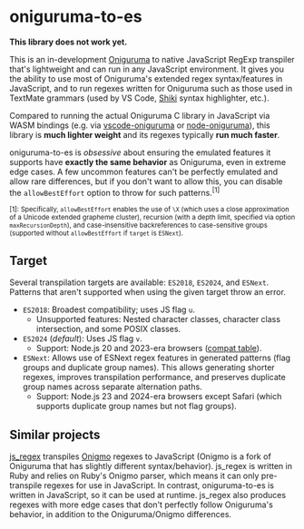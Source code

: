 # oniguruma-to-es

**This library does not work yet.**

This is an in-development [Oniguruma](https://github.com/kkos/oniguruma) to native JavaScript RegExp transpiler that's lightweight and can run in any JavaScript environment. It gives you the ability to use most of Oniguruma's extended regex syntax/features in JavaScript, and to run regexes written for Oniguruma such as those used in TextMate grammars (used by VS Code, [Shiki](https://shiki.matsu.io/) syntax highlighter, etc.).

Compared to running the actual Oniguruma C library in JavaScript via WASM bindings (e.g. via [vscode-oniguruma](https://github.com/microsoft/vscode-oniguruma) or [node-oniguruma](https://github.com/atom/node-oniguruma)), this library is **much lighter weight** and its regexes typically **run much faster**.

oniguruma-to-es is *obsessive* about ensuring the emulated features it supports have **exactly the same behavior** as Oniguruma, even in extreme edge cases. A few uncommon features can't be perfectly emulated and allow rare differences, but if you don't want to allow this, you can disable the `allowBestEffort` option to throw for such patterns.<sup>[1]</sup>

<small>[1]: Specifically, `allowBestEffort` enables the use of `\X` (which uses a close approximation of a Unicode extended grapheme cluster), recursion (with a depth limit, specified via option `maxRecursionDepth`), and case-insensitive backreferences to case-sensitive groups (supported without `allowBestEffort` if `target` is `ESNext`).</small>

## Target

Several transpilation targets are available: `ES2018`, `ES2024`, and `ESNext`. Patterns that aren't supported when using the given target throw an error.

- `ES2018`: Broadest compatibility; uses JS flag `u`.
  - Unsupported features: Nested character classes, character class intersection, and some POSIX classes.
- `ES2024` (*default*): Uses JS flag `v`.
  - Support: Node.js 20 and 2023-era browsers ([compat table](https://caniuse.com/mdn-javascript_builtins_regexp_unicodesets)).
- `ESNext`: Allows use of ESNext regex features in generated patterns (flag groups and duplicate group names). This allows generating shorter regexes, improves transpilation performance, and preserves duplicate group names across separate alternation paths.
  - Support: Node.js 23 and 2024-era browsers except Safari (which supports duplicate group names but not flag groups).

## Similar projects

[js_regex](https://github.com/jaynetics/js_regex) transpiles [Onigmo](https://github.com/k-takata/Onigmo) regexes to JavaScript (Onigmo is a fork of Oniguruma that has slightly different syntax/behavior). js_regex is written in Ruby and relies on Ruby's Onigmo parser, which means it can only pre-transpile regexes for use in JavaScript. In contrast, oniguruma-to-es is written in JavaScript, so it can be used at runtime. js_regex also produces regexes with more edge cases that don't perfectly follow Oniguruma's behavior, in addition to the Oniguruma/Onigmo differences.
